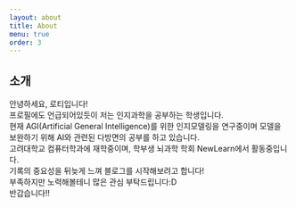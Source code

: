 ```yaml
---
layout: about
title: About
menu: true
order: 3
---
```


## 소개

안녕하세요, 로티입니다!<br>
프로필에도 언급되어있듯이 저는 인지과학을 공부하는 학생입니다.<br>
현재 AGI(Artificial General Intelligence)를 위한 인지모델링을 연구중이며 모델을 보완하기 위해 AI와 관련된 다방면의 공부를 하고 있습니다.<br>
고려대학교 컴퓨터학과에 재학중이며, 학부생 뇌과학 학회 NewLearn에서 활동중입니다.<br>
기록의 중요성을 뒤늦게 느껴 블로그를 시작해보려고 합니다!<br>
부족하지만 노력해볼테니 많은 관심 부탁드립니다:D<br>
반갑습니다!!
